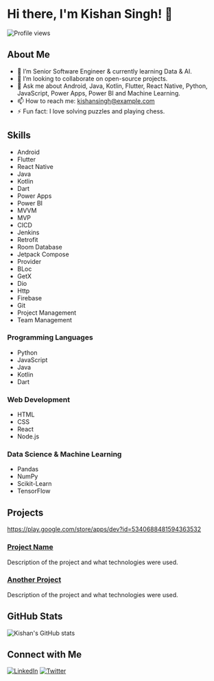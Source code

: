 # Hi there, I'm Kishan Singh! 👋

![Profile views](https://gpvc.arturio.dev/KishanSingh1993)

## About Me

- 🌱 I’m Senior Software Engineer & currently learning Data & AI.
- 👯 I’m looking to collaborate on open-source projects.
- 💬 Ask me about Android, Java, Kotlin, Flutter, React Native, Python, JavaScript, Power Apps, Power BI and Machine Learning.
- 📫 How to reach me: [kishansingh@example.com](mailto:kishang.90@gmail.com)
- ⚡ Fun fact: I love solving puzzles and playing chess.

## Skills
- Android
- Flutter
- React Native
- Java
- Kotlin
- Dart
- Power Apps
- Power BI
- MVVM
- MVP
- CICD
- Jenkins
- Retrofit
- Room Database
- Jetpack Compose
- Provider
- BLoc
- GetX
- Dio
- Http
- Firebase
- Git
- Project Management
- Team Management
### Programming Languages
- Python
- JavaScript
- Java
- Kotlin
- Dart

### Web Development
- HTML
- CSS
- React
- Node.js

### Data Science & Machine Learning
- Pandas
- NumPy
- Scikit-Learn
- TensorFlow

## Projects
https://play.google.com/store/apps/dev?id=5340688481594363532

### [Project Name](https://github.com/KishanSingh1993/Project-Name)
Description of the project and what technologies were used.

### [Another Project](https://github.com/KishanSingh1993/Another-Project)
Description of the project and what technologies were used.

## GitHub Stats

![Kishan's GitHub stats](https://github-readme-stats.vercel.app/api?username=KishanSingh1993&show_icons=true&theme=radical)

## Connect with Me

[![LinkedIn](https://img.shields.io/badge/LinkedIn-blue?style=flat&logo=linkedin&labelColor=blue)](https://www.linkedin.com/in/kishansingh1993/)
[![Twitter](https://img.shields.io/badge/Twitter-blue?style=flat&logo=twitter&labelColor=blue)](https://twitter.com/kishansingh1993)
